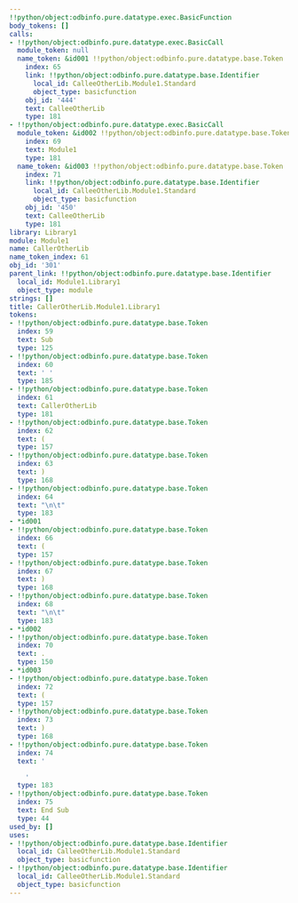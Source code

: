 ```yaml
---
!!python/object:odbinfo.pure.datatype.exec.BasicFunction
body_tokens: []
calls:
- !!python/object:odbinfo.pure.datatype.exec.BasicCall
  module_token: null
  name_token: &id001 !!python/object:odbinfo.pure.datatype.base.Token
    index: 65
    link: !!python/object:odbinfo.pure.datatype.base.Identifier
      local_id: CalleeOtherLib.Module1.Standard
      object_type: basicfunction
    obj_id: '444'
    text: CalleeOtherLib
    type: 181
- !!python/object:odbinfo.pure.datatype.exec.BasicCall
  module_token: &id002 !!python/object:odbinfo.pure.datatype.base.Token
    index: 69
    text: Module1
    type: 181
  name_token: &id003 !!python/object:odbinfo.pure.datatype.base.Token
    index: 71
    link: !!python/object:odbinfo.pure.datatype.base.Identifier
      local_id: CalleeOtherLib.Module1.Standard
      object_type: basicfunction
    obj_id: '450'
    text: CalleeOtherLib
    type: 181
library: Library1
module: Module1
name: CallerOtherLib
name_token_index: 61
obj_id: '301'
parent_link: !!python/object:odbinfo.pure.datatype.base.Identifier
  local_id: Module1.Library1
  object_type: module
strings: []
title: CallerOtherLib.Module1.Library1
tokens:
- !!python/object:odbinfo.pure.datatype.base.Token
  index: 59
  text: Sub
  type: 125
- !!python/object:odbinfo.pure.datatype.base.Token
  index: 60
  text: ' '
  type: 185
- !!python/object:odbinfo.pure.datatype.base.Token
  index: 61
  text: CallerOtherLib
  type: 181
- !!python/object:odbinfo.pure.datatype.base.Token
  index: 62
  text: (
  type: 157
- !!python/object:odbinfo.pure.datatype.base.Token
  index: 63
  text: )
  type: 168
- !!python/object:odbinfo.pure.datatype.base.Token
  index: 64
  text: "\n\t"
  type: 183
- *id001
- !!python/object:odbinfo.pure.datatype.base.Token
  index: 66
  text: (
  type: 157
- !!python/object:odbinfo.pure.datatype.base.Token
  index: 67
  text: )
  type: 168
- !!python/object:odbinfo.pure.datatype.base.Token
  index: 68
  text: "\n\t"
  type: 183
- *id002
- !!python/object:odbinfo.pure.datatype.base.Token
  index: 70
  text: .
  type: 150
- *id003
- !!python/object:odbinfo.pure.datatype.base.Token
  index: 72
  text: (
  type: 157
- !!python/object:odbinfo.pure.datatype.base.Token
  index: 73
  text: )
  type: 168
- !!python/object:odbinfo.pure.datatype.base.Token
  index: 74
  text: '

    '
  type: 183
- !!python/object:odbinfo.pure.datatype.base.Token
  index: 75
  text: End Sub
  type: 44
used_by: []
uses:
- !!python/object:odbinfo.pure.datatype.base.Identifier
  local_id: CalleeOtherLib.Module1.Standard
  object_type: basicfunction
- !!python/object:odbinfo.pure.datatype.base.Identifier
  local_id: CalleeOtherLib.Module1.Standard
  object_type: basicfunction
---
```

